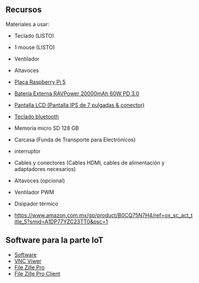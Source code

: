 ## Recursos
Materiales a usar:
* Teclado (LISTO)
* 1 mouse (LISTO)
* Ventilador
* Altavoces

* [Placa Raspberry Pi 5](https://www.amazon.com.mx/Vilros-Raspberry-refrigeraci%C3%B3n-alimentaci%C3%B3n-precargada/dp/B0CTTJLV1B/ref=pb_allspark_dp_sims_pao_desktop_session_based_d_sccl_3_2/135-2738396-1012411?pd_rd_i=B0CTTJLV1B)
* [Batería Externa RAVPower 20000mAh 60W PD 3.0](https://www.amazon.com.mx/Fockety-Capacidad-Velocidad-Compatible-IPhoneAndroid/dp/B0CN4YC6C7/ref=sr_1_11?__mk_es_MX=%C3%85M%C3%85%C5%BD%C3%95%C3%91&s=electronics&sr=1-11&ufe=app_do%3Aamzn1.fos.242f5c11-6cfd-40d6-91f6-be3d1974080c)
* [Pantalla LCD (Pantalla IPS de 7 pulgadas & conector)](https://www.amazon.com.mx/iPistBit-Pantalla-Pulgadas-Raspberry-Controlador/dp/B0CRRB1GFN/ref=sr_1_1?__mk_es_MX=%C3%85M%C3%85%C5%BD%C3%95%C3%91&s=electronics&sr=1-1&ufe=app_do%3Aamzn1.fos.242f5c11-6cfd-40d6-91f6-be3d1974080c)
* [Teclado bluetooth](https://www.amazon.com.mx/Yoidesu-Bluetooth-Ultrafino-Inalambrico%EF%BC%8CTijeras-Touchpad/dp/B07QN2F1CS/ref=sr_1_2?__mk_es_MX=%C3%85M%C3%85%C5%BD%C3%95%C3%91&s=electronics&sr=1-2&ufe=app_do%3Aamzn1.fos.242f5c11-6cfd-40d6-91f6-be3d1974080c)
* Memoria micro SD 128 GB
* Carcasa (Funda de Transporte para Electrónicos)
* interruptor
* Cables y conectores (Cables HDMI, cables de alimentación y adaptadores necesarios)
* Altavoces (opcional)
* Ventilador PWM
* Disipador térmico
* https://www.amazon.com.mx/gp/product/B0CQ75N7H4/ref=ox_sc_act_title_5?smid=A1DP77YZC23TT0&psc=1
  
## Software para la parte loT
- [Software](https://www.raspberrypi.com/software/)
- [VNC Viwer](https://www.realvnc.com/es/connect/download/viewer/)
- [File Zille Pro](https://filezilla-project.org/)
- [File Zille Pro Client](https://filezilla-project.org/download.php?type=client)
